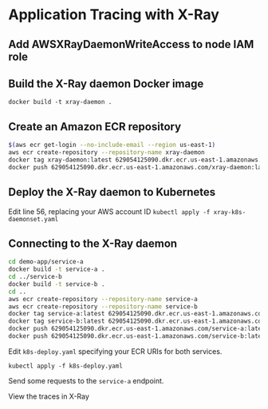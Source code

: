 # Application Tracing with X-Ray

## Add AWSXRayDaemonWriteAccess to node IAM role

## Build the X-Ray daemon Docker image

`docker build -t xray-daemon .`

## Create an Amazon ECR repository

```sh
$(aws ecr get-login --no-include-email --region us-east-1)
aws ecr create-repository --repository-name xray-daemon
docker tag xray-daemon:latest 629054125090.dkr.ecr.us-east-1.amazonaws.com/xray-daemon:latest
docker push 629054125090.dkr.ecr.us-east-1.amazonaws.com/xray-daemon:latest
```

## Deploy the X-Ray daemon to Kubernetes

Edit line 56, replacing your AWS account ID
`kubectl apply -f xray-k8s-daemonset.yaml`

## Connecting to the X-Ray daemon

```sh
cd demo-app/service-a
docker build -t service-a .
cd ../service-b
docker build -t service-b .
cd ..
aws ecr create-repository --repository-name service-a
aws ecr create-repository --repository-name service-b
docker tag service-a:latest 629054125090.dkr.ecr.us-east-1.amazonaws.com/service-a:latest
docker tag service-b:latest 629054125090.dkr.ecr.us-east-1.amazonaws.com/service-b:latest
docker push 629054125090.dkr.ecr.us-east-1.amazonaws.com/service-a:latest
docker push 629054125090.dkr.ecr.us-east-1.amazonaws.com/service-b:latest
```

Edit `k8s-deploy.yaml` specifying your ECR URIs for both services.

`kubectl apply -f k8s-deploy.yaml`

Send some requests to the `service-a` endpoint.

View the traces in X-Ray


